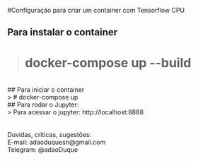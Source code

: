 #Configuração para criar um container com Tensorflow CPU
<br />
## Para instalar o container <br />
> # docker-compose up --build

<br />
## Para iniciar o container<br />
> # docker-compose up

<br />
## Para rodar o Jupyter: <br />
> Para acessar o jupyter: http://localhost:8888<br />

<br />
<br />
Duvidas, criticas, sugestões:<br>
E-mail: adaoduquesn@gmail.com<br>
Telegram: @adaoDuque <br>

